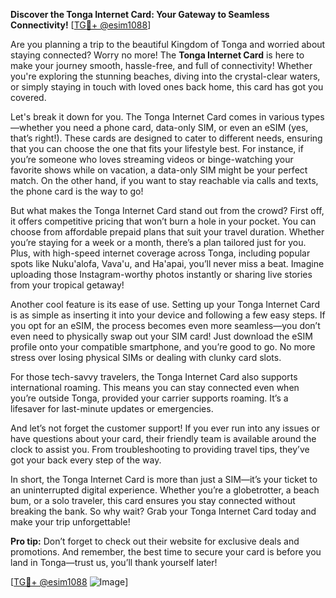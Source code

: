 **Discover the Tonga Internet Card: Your Gateway to Seamless Connectivity!** [[TG💪+ @esim1088](https://t.me/s/esim1088)]

Are you planning a trip to the beautiful Kingdom of Tonga and worried about staying connected? Worry no more! The **Tonga Internet Card** is here to make your journey smooth, hassle-free, and full of connectivity! Whether you're exploring the stunning beaches, diving into the crystal-clear waters, or simply staying in touch with loved ones back home, this card has got you covered.

Let's break it down for you. The Tonga Internet Card comes in various types—whether you need a phone card, data-only SIM, or even an eSIM (yes, that’s right!). These cards are designed to cater to different needs, ensuring that you can choose the one that fits your lifestyle best. For instance, if you’re someone who loves streaming videos or binge-watching your favorite shows while on vacation, a data-only SIM might be your perfect match. On the other hand, if you want to stay reachable via calls and texts, the phone card is the way to go!

But what makes the Tonga Internet Card stand out from the crowd? First off, it offers competitive pricing that won’t burn a hole in your pocket. You can choose from affordable prepaid plans that suit your travel duration. Whether you’re staying for a week or a month, there’s a plan tailored just for you. Plus, with high-speed internet coverage across Tonga, including popular spots like Nuku'alofa, Vava'u, and Ha'apai, you’ll never miss a beat. Imagine uploading those Instagram-worthy photos instantly or sharing live stories from your tropical getaway!

Another cool feature is its ease of use. Setting up your Tonga Internet Card is as simple as inserting it into your device and following a few easy steps. If you opt for an eSIM, the process becomes even more seamless—you don’t even need to physically swap out your SIM card! Just download the eSIM profile onto your compatible smartphone, and you’re good to go. No more stress over losing physical SIMs or dealing with clunky card slots.

For those tech-savvy travelers, the Tonga Internet Card also supports international roaming. This means you can stay connected even when you’re outside Tonga, provided your carrier supports roaming. It’s a lifesaver for last-minute updates or emergencies.

And let’s not forget the customer support! If you ever run into any issues or have questions about your card, their friendly team is available around the clock to assist you. From troubleshooting to providing travel tips, they’ve got your back every step of the way.

In short, the Tonga Internet Card is more than just a SIM—it’s your ticket to an uninterrupted digital experience. Whether you’re a globetrotter, a beach bum, or a solo traveler, this card ensures you stay connected without breaking the bank. So why wait? Grab your Tonga Internet Card today and make your trip unforgettable!

**Pro tip:** Don’t forget to check out their website for exclusive deals and promotions. And remember, the best time to secure your card is before you land in Tonga—trust us, you’ll thank yourself later!

[[TG💪+ @esim1088](https://t.me/s/esim1088) ![Image](https://i.postimg.cc/Y0z9fWf4/image.png)]